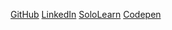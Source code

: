 [GitHub](https://github.com/teiResa)
[LinkedIn](https://www.linkedin.com/in/theresa-balsdon-123745126)
[SoloLearn](https://www.sololearn.com/theresa-balsdon/)
[Codepen](https://codepen.io/resabalsdon/)
